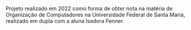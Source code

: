 Projeto realizado em 2022 como forma de obter nota na matéria de Organização de Computadores na Universidade Federal de Santa Maria, realizado em dupla com a aluna Isadora Fenner.
